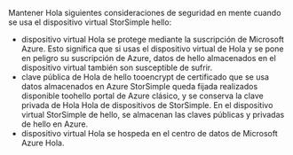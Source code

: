 <!--v-sharos 10/13/2105 virtual device security-->

Mantener Hola siguientes consideraciones de seguridad en mente cuando se usa el dispositivo virtual StorSimple hello:

* dispositivo virtual Hola se protege mediante la suscripción de Microsoft Azure. Esto significa que si usas el dispositivo virtual de Hola y se pone en peligro su suscripción de Azure, datos de hello almacenados en el dispositivo virtual también son susceptible de sufrir.
* clave pública de Hola de hello tooencrypt de certificado que se usa datos almacenados en Azure StorSimple queda fijada realizados disponible toohello portal de Azure clásico, y se conserva la clave privada de Hola Hola de dispositivos de StorSimple. En el dispositivo virtual StorSimple de hello, se almacenan las claves públicas y privadas de hello en Azure.
* dispositivo virtual Hola se hospeda en el centro de datos de Microsoft Azure Hola.

